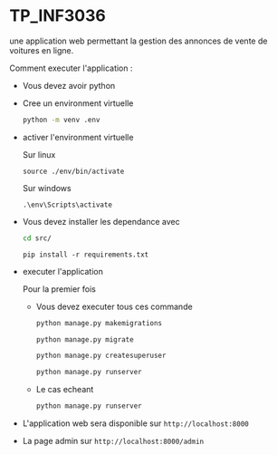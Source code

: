 # TP_INF3036

une application web permettant la gestion des annonces de vente de voitures en ligne.

Comment executer l'application :
- Vous devez avoir python
  
- Cree un environment virtuelle
  
  ```bash
  python -m venv .env
  ```

- activer l'environment virtuelle
  
  Sur linux

  ```
  source ./env/bin/activate
  ```

  Sur windows

  ```
  .\env\Scripts\activate
  ```

- Vous devez installer les dependance avec
  
  ```bash
  cd src/
  ```

  ```
  pip install -r requirements.txt
  ```

- executer l'application
  
  Pour la premier fois
  
  - Vous devez executer tous ces commande
  
    ```bash
    python manage.py makemigrations
    ```

    ```bash
    python manage.py migrate
    ```

    ```bash
    python manage.py createsuperuser
    ```

    ```bash
    python manage.py runserver
    ```

  - Le cas echeant
  
    ```bash
    python manage.py runserver
    ```

- L'application web sera disponible sur `http://localhost:8000`

- La page admin sur `http://localhost:8000/admin`
